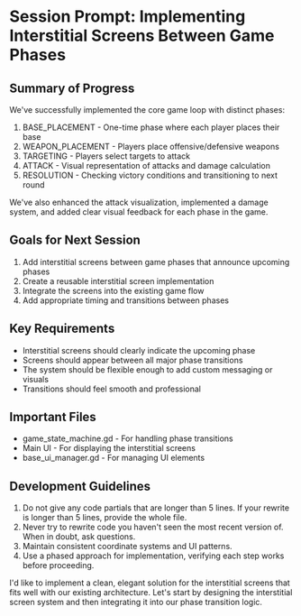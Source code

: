 # Session Prompt: Implementing Interstitial Screens Between Game Phases

## Summary of Progress
We've successfully implemented the core game loop with distinct phases:
1. BASE_PLACEMENT - One-time phase where each player places their base
2. WEAPON_PLACEMENT - Players place offensive/defensive weapons
3. TARGETING - Players select targets to attack
4. ATTACK - Visual representation of attacks and damage calculation
5. RESOLUTION - Checking victory conditions and transitioning to next round

We've also enhanced the attack visualization, implemented a damage system, and added clear visual feedback for each phase in the game.

## Goals for Next Session
1. Add interstitial screens between game phases that announce upcoming phases
2. Create a reusable interstitial screen implementation
3. Integrate the screens into the existing game flow
4. Add appropriate timing and transitions between phases

## Key Requirements
- Interstitial screens should clearly indicate the upcoming phase
- Screens should appear between all major phase transitions
- The system should be flexible enough to add custom messaging or visuals
- Transitions should feel smooth and professional

## Important Files
- game_state_machine.gd - For handling phase transitions
- Main UI - For displaying the interstitial screens
- base_ui_manager.gd - For managing UI elements

## Development Guidelines
1. Do not give any code partials that are longer than 5 lines. If your rewrite is longer than 5 lines, provide the whole file.
2. Never try to rewrite code you haven't seen the most recent version of. When in doubt, ask questions.
3. Maintain consistent coordinate systems and UI patterns.
4. Use a phased approach for implementation, verifying each step works before proceeding.

I'd like to implement a clean, elegant solution for the interstitial screens that fits well with our existing architecture. Let's start by designing the interstitial screen system and then integrating it into our phase transition logic.